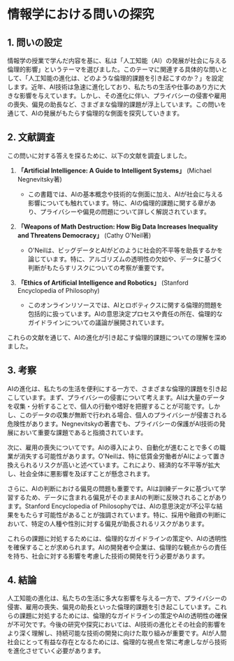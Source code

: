 # 情報学における問いの探究

## 1. 問いの設定

情報学の授業で学んだ内容を基に、私は「人工知能（AI）の発展が社会に与える倫理的影響」というテーマを選びました。このテーマに関連する具体的な問いとして、「人工知能の進化は、どのような倫理的課題を引き起こすのか？」を設定します。近年、AI技術は急速に進化しており、私たちの生活や仕事のあり方に大きな影響を与えています。しかし、その進化に伴い、プライバシーの侵害や雇用の喪失、偏見の助長など、さまざまな倫理的課題が浮上しています。この問いを通じて、AIの発展がもたらす倫理的な側面を探究していきます。

## 2. 文献調査

この問いに対する答えを探るために、以下の文献を調査しました。

1. **「Artificial Intelligence: A Guide to Intelligent Systems」** (Michael Negnevitsky著)
   - この書籍では、AIの基本概念や技術的な側面に加え、AIが社会に与える影響についても触れています。特に、AIの倫理的課題に関する章があり、プライバシーや偏見の問題について詳しく解説されています。

2. **「Weapons of Math Destruction: How Big Data Increases Inequality and Threatens Democracy」** (Cathy O'Neil著)
   - O'Neilは、ビッグデータとAIがどのように社会的不平等を助長するかを論じています。特に、アルゴリズムの透明性の欠如や、データに基づく判断がもたらすリスクについての考察が重要です。

3. **「Ethics of Artificial Intelligence and Robotics」** (Stanford Encyclopedia of Philosophy)
   - このオンラインリソースでは、AIとロボティクスに関する倫理的問題を包括的に扱っています。AIの意思決定プロセスや責任の所在、倫理的なガイドラインについての議論が展開されています。

これらの文献を通じて、AIの進化が引き起こす倫理的課題についての理解を深めました。

## 3. 考察

AIの進化は、私たちの生活を便利にする一方で、さまざまな倫理的課題を引き起こしています。まず、プライバシーの侵害について考えます。AIは大量のデータを収集・分析することで、個人の行動や嗜好を把握することが可能です。しかし、このデータの収集が無断で行われる場合、個人のプライバシーが侵害される危険性があります。Negnevitskyの著書でも、プライバシーの保護がAI技術の発展において重要な課題であると指摘されています。

次に、雇用の喪失についてです。AIの導入により、自動化が進むことで多くの職業が消失する可能性があります。O'Neilは、特に低賃金労働者がAIによって置き換えられるリスクが高いと述べています。これにより、経済的な不平等が拡大し、社会全体に悪影響を及ぼすことが懸念されます。

さらに、AIの判断における偏見の問題も重要です。AIは訓練データに基づいて学習するため、データに含まれる偏見がそのままAIの判断に反映されることがあります。Stanford Encyclopedia of Philosophyでは、AIの意思決定が不公平な結果をもたらす可能性があることが強調されています。特に、採用や融資の判断において、特定の人種や性別に対する偏見が助長されるリスクがあります。

これらの課題に対処するためには、倫理的なガイドラインの策定や、AIの透明性を確保することが求められます。AIの開発者や企業は、倫理的な観点からの責任を持ち、社会に対する影響を考慮した技術の開発を行う必要があります。

## 4. 結論

人工知能の進化は、私たちの生活に多大な影響を与える一方で、プライバシーの侵害、雇用の喪失、偏見の助長といった倫理的課題を引き起こしています。これらの課題に対処するためには、倫理的なガイドラインの策定やAIの透明性の確保が不可欠です。今後の研究や探究においては、AI技術の進化とその社会的影響をより深く理解し、持続可能な技術の開発に向けた取り組みが重要です。AIが人間社会にとって有益な存在となるためには、倫理的な視点を常に考慮しながら技術を進化させていく必要があります。